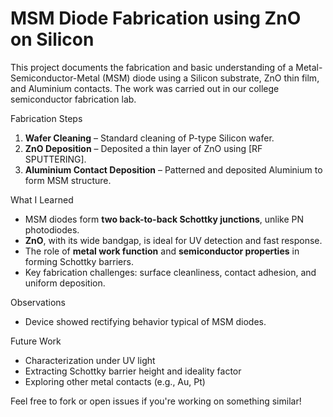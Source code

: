 # MSM Diode Fabrication using ZnO on Silicon

This project documents the fabrication and basic understanding of a Metal-Semiconductor-Metal (MSM) diode using a Silicon substrate, ZnO thin film, and Aluminium contacts. The work was carried out in our college semiconductor fabrication lab.

 Fabrication Steps
1. **Wafer Cleaning** – Standard cleaning of P-type Silicon wafer.
2. **ZnO Deposition** – Deposited a thin layer of ZnO using [RF SPUTTERING].
3. **Aluminium Contact Deposition** – Patterned and deposited Aluminium to form MSM structure.

 What I Learned
- MSM diodes form **two back-to-back Schottky junctions**, unlike PN photodiodes.
- **ZnO**, with its wide bandgap, is ideal for UV detection and fast response.
- The role of **metal work function** and **semiconductor properties** in forming Schottky barriers.
- Key fabrication challenges: surface cleanliness, contact adhesion, and uniform deposition.

 Observations
- Device showed rectifying behavior typical of MSM diodes.

 Future Work
- Characterization under UV light
- Extracting Schottky barrier height and ideality factor
- Exploring other metal contacts (e.g., Au, Pt)
  

 Feel free to fork or open issues if you're working on something similar!
